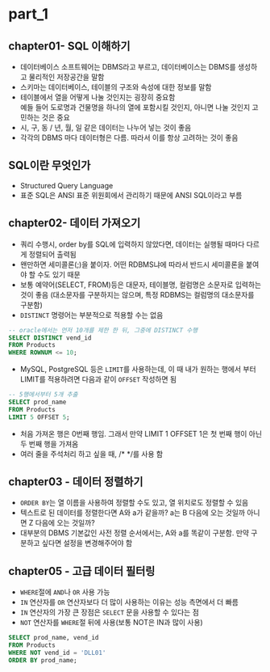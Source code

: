 # part_1
## chapter01- SQL 이해하기
- 데이터베이스 소프트웨어는 DBMS라고 부르고, 데이터베이스는 DBMS를 생성하고 물리적인 저장공간을 말함
- 스키마는 데이터베이스, 테이블의 구조와 속성에 대한 정보를 말함
- 테이블에서 열을 어떻게 나눌 것인지는 굉장히 중요함  
  예들 들어 도로명과 건물명을 하나의 열에 포함시킬 것인지, 아니면 나눌 것인지 고민하는 것은 중요
- 시, 구, 동 / 년, 월, 일 같은 데이터는 나누어 넣는 것이 좋음
- 각각의 DBMS 마다 데이터형은 다름. 따라서 이를 항상 고려하는 것이 좋음

## SQL이란 무엇인가
- Structured Query Language
- 표준 SQL은 ANSI 표준 위원회에서 관리하기 때문에 ANSI SQL이라고 부름

## chapter02- 데이터 가져오기
- 쿼리 수행시, order by를 SQL에 입력하지 않았다면, 데이터는 실행될 때마다 다르게 정렬되어 출력됨
- 왠만하면 세미콜론(;)을 붙이자. 어떤 RDBMS냐에 따라서 반드시 세미콜론을 붙여야 할 수도 있기 때문
- 보통 예약어(SELECT, FROM)등은 대문자, 테이블명, 컬럼명은 소문자로 입력하는 것이 좋음
  (대소문자를 구분하지는 않으며, 특정 RDBMS는 컬럼명의 대소문자를 구분함)
- `DISTINCT` 명령어는 부분적으로 적용할 수는 없음
~~~SQL
-- oracle에서는 먼저 10개를 제한 한 뒤, 그중에 DISTINCT 수행
SELECT DISTINCT vend_id
FROM Products
WHERE ROWNUM <= 10;
~~~
- MySQL, PostgreSQL 등은 `LIMIT`를 사용하는데, 이 때 내가 원하는 행에서 부터 LIMIT를 적용하려면 다음과 같이 `OFFSET` 작성하면 됨
~~~SQL
-- 5행에서부터 5개 추출
SELECT prod_name
FROM Products
LIMIT 5 OFFSET 5;
~~~
- 처음 가져온 행은 0번째 행임. 그래서 만약 LIMIT 1 OFFSET 1은 첫 번째 행이 아닌 두 번째 행을 가져옴
- 여러 줄을 주석처리 하고 싶을 때,  /* */를 사용 함

## chapter03 - 데이터 정렬하기
- `ORDER BY`는 열 이름을 사용하여 정렬할 수도 있고, 열 위치로도 정렬할 수 있음
- 텍스트로 된 데이터를 정렬한다면 A와 a가 같을까? a는 B 다음에 오는 것일까 아니면 Z 다음에 오는 것일까? 
- 대부분의 DBMS 기본값인 사전 정렬 순서에서는, A와 a를 똑같이 구분함. 만약 구분하고 싶다면 설정을 변경해주어야 함

## chapter05 - 고급 데이터 필터링
- `WHERE`절에 `AND`나 `OR` 사용 가능
- `IN` 연산자를 `OR` 연산자보다 더 많이 사용하는 이유는 성능 측면에서 더 빠름
- `IN` 연산자의 가장 큰 장점은 `SELECT` 문을 사용할 수 있다는 점
- `NOT` 연산자를 `WHERE`절 뒤에 사용(보통 NOT은 IN과 많이 사용)
~~~SQL
SELECT prod_name, vend_id
FROM Products
WHERE NOT vend_id = 'DLL01'
ORDER BY prod_name;
~~~


